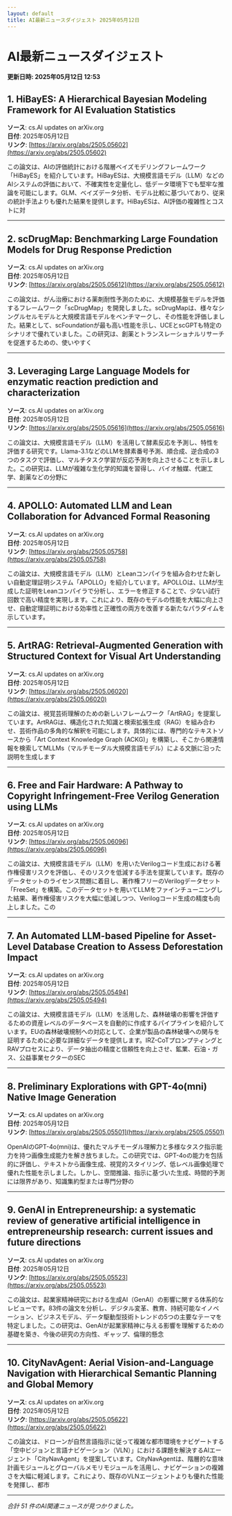 ```yaml
---
layout: default
title: AI最新ニュースダイジェスト 2025年05月12日
---
```


# AI最新ニュースダイジェスト
**更新日時: 2025年05月12日 12:53**

## 1. HiBayES: A Hierarchical Bayesian Modeling Framework for AI Evaluation Statistics

**ソース**: cs.AI updates on arXiv.org  
**日付**: 2025年05月12日  
**リンク**: [https://arxiv.org/abs/2505.05602](https://arxiv.org/abs/2505.05602)  

この論文は、AIの評価統計における階層ベイズモデリングフレームワーク「HiBayES」を紹介しています。HiBayESは、大規模言語モデル（LLM）などのAIシステムの評価において、不確実性を定量化し、低データ環境下でも堅牢な推論を可能にします。GLM、ベイズデータ分析、モデル比較に基づいており、従来の統計手法よりも優れた結果を提供します。HiBayESは、AI評価の複雑性とコストに対  

---

## 2. scDrugMap: Benchmarking Large Foundation Models for Drug Response Prediction

**ソース**: cs.AI updates on arXiv.org  
**日付**: 2025年05月12日  
**リンク**: [https://arxiv.org/abs/2505.05612](https://arxiv.org/abs/2505.05612)  

この論文は、がん治療における薬剤耐性予測のために、大規模基盤モデルを評価するフレームワーク「scDrugMap」を開発しました。scDrugMapは、様々なシングルセルモデルと大規模言語モデルをベンチマークし、その性能を評価しました。結果として、scFoundationが最も高い性能を示し、UCEとscGPTも特定のシナリオで優れていました。この研究は、創薬とトランスレーショナルリサーチを促進するための、使いやすく  

---

## 3. Leveraging Large Language Models for enzymatic reaction prediction and characterization

**ソース**: cs.AI updates on arXiv.org  
**日付**: 2025年05月12日  
**リンク**: [https://arxiv.org/abs/2505.05616](https://arxiv.org/abs/2505.05616)  

この論文は、大規模言語モデル（LLM）を活用して酵素反応を予測し、特性を評価する研究です。Llama-3.1などのLLMを酵素番号予測、順合成、逆合成の3つのタスクで評価し、マルチタスク学習が反応予測を向上させることを示しました。この研究は、LLMが複雑な生化学的知識を習得し、バイオ触媒、代謝工学、創薬などの分野に  

---

## 4. APOLLO: Automated LLM and Lean Collaboration for Advanced Formal Reasoning

**ソース**: cs.AI updates on arXiv.org  
**日付**: 2025年05月12日  
**リンク**: [https://arxiv.org/abs/2505.05758](https://arxiv.org/abs/2505.05758)  

この論文は、大規模言語モデル（LLM）とLeanコンパイラを組み合わせた新しい自動定理証明システム「APOLLO」を紹介しています。APOLLOは、LLMが生成した証明をLeanコンパイラで分析し、エラーを修正することで、少ない試行回数で高い精度を実現します。これにより、既存のモデルの性能を大幅に向上させ、自動定理証明における効率性と正確性の両方を改善する新たなパラダイムを示しています。  

---

## 5. ArtRAG: Retrieval-Augmented Generation with Structured Context for Visual Art Understanding

**ソース**: cs.AI updates on arXiv.org  
**日付**: 2025年05月12日  
**リンク**: [https://arxiv.org/abs/2505.06020](https://arxiv.org/abs/2505.06020)  

この論文は、視覚芸術理解のための新しいフレームワーク「ArtRAG」を提案しています。ArtRAGは、構造化された知識と検索拡張生成（RAG）を組み合わせ、芸術作品の多角的な解釈を可能にします。具体的には、専門的なテキストソースから「Art Context Knowledge Graph (ACKG)」を構築し、そこから関連情報を検索してMLLMs（マルチモーダル大規模言語モデル）による文脈に沿った説明を生成します  

---

## 6. Free and Fair Hardware: A Pathway to Copyright Infringement-Free Verilog Generation using LLMs

**ソース**: cs.AI updates on arXiv.org  
**日付**: 2025年05月12日  
**リンク**: [https://arxiv.org/abs/2505.06096](https://arxiv.org/abs/2505.06096)  

この論文は、大規模言語モデル（LLM）を用いたVerilogコード生成における著作権侵害リスクを評価し、そのリスクを低減する手法を提案しています。既存のデータセットのライセンス問題に着目し、著作権フリーのVerilogデータセット「FreeSet」を構築。このデータセットを用いてLLMをファインチューニングした結果、著作権侵害リスクを大幅に低減しつつ、Verilogコード生成の精度も向上しました。この  

---

## 7. An Automated LLM-based Pipeline for Asset-Level Database Creation to Assess Deforestation Impact

**ソース**: cs.AI updates on arXiv.org  
**日付**: 2025年05月12日  
**リンク**: [https://arxiv.org/abs/2505.05494](https://arxiv.org/abs/2505.05494)  

この論文は、大規模言語モデル（LLM）を活用した、森林破壊の影響を評価するための資産レベルのデータベースを自動的に作成するパイプラインを紹介しています。EUの森林破壊規制への対応として、企業が製品の森林破壊への関与を証明するために必要な詳細なデータを提供します。IRZ-CoTプロンプティングとRAVプロセスにより、データ抽出の精度と信頼性を向上させ、鉱業、石油・ガス、公益事業セクターのSEC  

---

## 8. Preliminary Explorations with GPT-4o(mni) Native Image Generation

**ソース**: cs.AI updates on arXiv.org  
**日付**: 2025年05月12日  
**リンク**: [https://arxiv.org/abs/2505.05501](https://arxiv.org/abs/2505.05501)  

OpenAIのGPT-4o(mni)は、優れたマルチモーダル理解力と多様なタスク指示能力を持つ画像生成能力を解き放ちました。この研究では、GPT-4oの能力を包括的に評価し、テキストから画像生成、視覚的スタイリング、低レベル画像処理で優れた性能を示しました。しかし、空間推論、指示に基づいた生成、時間的予測には限界があり、知識集約型または専門分野の  

---

## 9. GenAI in Entrepreneurship: a systematic review of generative artificial intelligence in entrepreneurship research: current issues and future directions

**ソース**: cs.AI updates on arXiv.org  
**日付**: 2025年05月12日  
**リンク**: [https://arxiv.org/abs/2505.05523](https://arxiv.org/abs/2505.05523)  

この論文は、起業家精神研究における生成AI（GenAI）の影響に関する体系的なレビューです。83件の論文を分析し、デジタル変革、教育、持続可能なイノベーション、ビジネスモデル、データ駆動型技術トレンドの5つの主要なテーマを特定しました。この研究は、GenAIが起業家精神に与える影響を理解するための基礎を築き、今後の研究の方向性、ギャップ、倫理的懸念  

---

## 10. CityNavAgent: Aerial Vision-and-Language Navigation with Hierarchical Semantic Planning and Global Memory

**ソース**: cs.AI updates on arXiv.org  
**日付**: 2025年05月12日  
**リンク**: [https://arxiv.org/abs/2505.05622](https://arxiv.org/abs/2505.05622)  

この論文は、ドローンが自然言語指示に従って複雑な都市環境をナビゲートする「空中ビジョンと言語ナビゲーション（VLN）」における課題を解決するAIエージェント「CityNavAgent」を提案しています。CityNavAgentは、階層的な意味計画モジュールとグローバルメモリモジュールを活用し、ナビゲーションの複雑さを大幅に軽減します。これにより、既存のVLNエージェントよりも優れた性能を発揮し、都市  

---

*合計 51 件のAI関連ニュースが見つかりました。*
